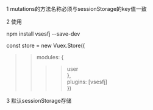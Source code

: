 1 mutations的方法名称必须与sessionStorage的key值一致  

2 使用  

npm install vsesfj --save-dev  

const store = new Vuex.Store({  
>>modules: {  
>>>>user  
>>},  
>>plugins: [vsesfj]  
})  

3 默认sessionStorage存储  
